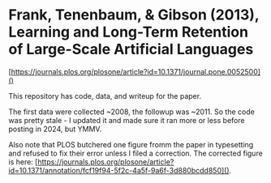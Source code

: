 # Frank, Tenenbaum, & Gibson (2013), Learning and Long-Term Retention of Large-Scale Artificial Languages
[https://journals.plos.org/plosone/article?id=10.1371/journal.pone.0052500]()

This repository has code, data, and writeup for the paper. 

The first data were collected ~2008, the followup was ~2011. So the code was pretty stale - I updated it and made sure it ran more or less before posting in 2024, but YMMV. 

Also note that PLOS butchered one figure fromm the paper in typesetting and refused to fix their error unless I filed a correction. The corrected figure is here: [https://journals.plos.org/plosone/article?id=10.1371/annotation/fcf19f94-5f2c-4a5f-9a6f-3d880bcdd850]().
